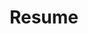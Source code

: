 ---
title: Resume
permalink: /resume
redirect_to:
    - https://drive.google.com/file/d/1KF6JpS9Moinuxcn2v8H7f5QaxkAd4zcB/preview
order: 2
---